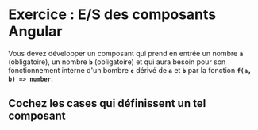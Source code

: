 # Exercice : E/S des composants Angular

Vous devez développer un composant qui prend en entrée un nombre **`a`** (obligatoire), un nombre **`b`** (obligatoire) et qui aura besoin pour son fonctionnement interne d'un bombre **`c`** dérivé de **`a`** et **`b`** par la fonction **`f(a, b) => number`**.

## Cochez les cases qui définissent un tel composant
